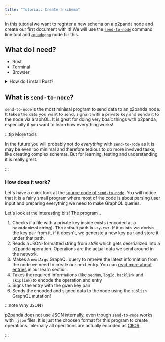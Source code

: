 ```yaml
---
title: "Tutorial: Create a schema"
---
```


In this tutorial we want to register a new schema on a p2panda node and create our first document with it! We will use the [`send-to-node`](https://github.com/p2panda/send-to-node) command line tool and [`aquadoggo`](https://github.com/p2panda/aquadoggo) node for this.

## What do I need?

* Rust
* Terminal
* Browser

<details><summary>How do I install Rust?</summary>

Make sure you have have a working Rust environment installed on your computer before you begin with the tutorial. You can check this by running `rustc --version` in your terminal. This tutorial was written with Rust version `1.63.0` but it will probably also work with other versions.

If you don't have Rust installed yet you can follow the steps on the official Rust website: [How to install Rust](https://www.rust-lang.org/tools/install).

:::info Never worked with Rust before?

This tutorial requires you to have a working Rust environment. If you have never worked with Rust before this is no problem! Setting it up is fairly easy and besides of using some basic command line commands there is no more Rust knowledge required to make `aquadoggo` and `send-to-node` run on your computer.

:::

</details>

## What is `send-to-node`?

`send-to-node` is the most minimal program to send data to an p2panda node. It takes the data you want to send, signs it with a private key and sends it to the node via GraphQL. It is great for doing very _basic_ things with p2panda, especially if you want to learn how everything works!

:::tip More tools

In the future you will probably not do _everything_ with `send-to-node` as it is may be even too minimal and therefore tedious to do more involved tasks, like creating complex schemas. But for learning, testing and understanding it is really great.

:::

### How does it work?

Let's have a quick look at the [source code of `send-to-node`](https://github.com/p2panda/send-to-node/blob/main/src/main.rs). You will notice that it is a fairly small program where most of the code is about parsing user input and preparing everything we need to make GraphQL queries.

Let's look at the interesting bits! The program ..

1. Checks if a file with a private key inside exists (encoded as a hexadecimal string). The default path is `key.txt`. If it exists, we derive the key pair from it, if it doesn't, we generate a new key pair and store it under that path.
2. Reads a JSON-formatted string from _stdin_ which gets deserialized into a p2panda operation. Operations are the actual data we send around in the network.
3. Makes a `nextArgs` GraphQL query to retreive the latest information from the node we need to create our next entry. You can [read more about entries](/learn/entries) in our learn section.
4. Takes the required informations (like `seqNum`, `logId`, `backlink` and `skiplink`) to encode the operation and entry
5. Signs the entry with the given key pair
6. Sends the encoded and signed data to the node using the `publish` GraphQL mutation!

:::note Why JSON?

p2panda does not use JSON internally, even though `send-to-node` works with `.json` files. It is just the choosen format for this program to create operations. Internally all operations are actually encoded as [CBOR](http://localhost:3000/handbook/specification/data-types/operations#encoding-format).

:::

